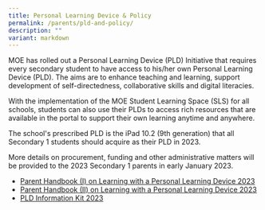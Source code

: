 ```yaml
---
title: Personal Learning Device & Policy
permalink: /parents/pld-and-policy/
description: ""
variant: markdown
---
```

<p>MOE has rolled out a Personal Learning Device (PLD) Initiative that requires every secondary student to have access to his/her own Personal Learning Device (PLD). The aims are to enhance teaching and learning, support development of self-directedness, collaborative skills and digital literacies.</p>
<p>With the implementation of the MOE Student Learning Space (SLS) for all schools, students can also use their PLDs to access rich resources that are available in the portal to support their own learning anytime and anywhere.</p>
<p>The school's prescribed PLD is the iPad 10.2 (9th generation) that all Secondary 1 students should acquire as their PLD in 2023.&nbsp;</p>
<p>More details on procurement, funding and other administrative matters will be provided to the 2023 Secondary 1 parents in early January 2023.</p>

* [Parent Handbook (I) on Learning with a Personal Learning Device 2023](/files/IP2%20-%20Parent%20Handbook%20(I)%20on%20Learning%20with%20a%20PLD_2023.pdf)
* [Parent Handbook (II) on Learning with a Personal Learning Device 2023](/files/Parent%20Handbook%20II%20on%20Learning%20with%20a%20PLD.pdf)
* [PLD Information Kit 2023](/files/PLD%20Information%20Kit.pdf)